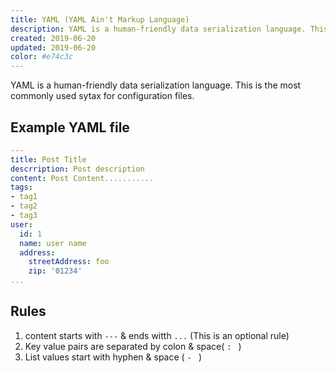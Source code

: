 ```yaml
---
title: YAML (YAML Ain't Markup Language)
description: YAML is a human-friendly data serialization language. This is the most commonly used sytax for configuration files.
created: 2019-06-20
updated: 2019-06-20
color: #e74c3c
---
```


YAML is a human-friendly data serialization language. This is the most commonly used sytax for configuration files.


## Example YAML file
```yaml
---
title: Post Title
descrription: Post description
content: Post Content...........
tags:
- tag1
- tag2
- tag3
user:
  id: 1
  name: user name
  address:
    streetAddress: foo
    zip: '01234'
...    
```

## Rules
1. content starts with `---` & ends witth `...` (This is an optional rule)
2. Key value pairs are separated by colon & space( `: ` )
3. List values start with hyphen & space ( `- ` )
